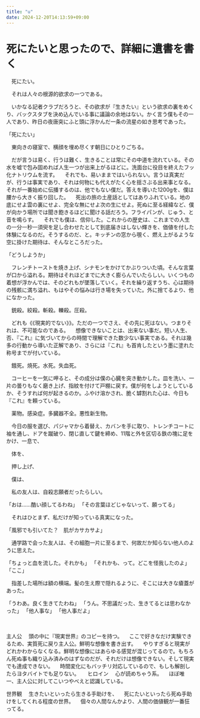 ```yaml
---
title: "u"
date: 2024-12-20T14:13:59+09:00
---
```

# 死にたいと思ったので、詳細に遺書を書く

　死にたい。

　それは人々の根源的欲求の一つである。

　いかなる記者クラブだろうと、その欲求が『生きたい』という欲求の裏をめくり、バックスタブを決め込んでいる事に議論の余地はない。かく言う僕もその一人であり、昨日の夜唐突にふと頭に浮かんだ一条の流星の如き思考であった。

「死にたい」

　東向きの寝室で、横顔を埋め尽くす朝日にひとりごちる。


　だが言うは易く、行うは難く、生きることは常にその中道を流れている。その水を嘘で包み固めれば人生一つが出来上がるほどに。洗面台に役目を終えたフッ化ナトリウムを流す。
　それでも、易いままではいられない。言うは真実だが、行うは事実であり、それは何物にも代えがたく心を揺さぶる出来事となる。それが一番始めに伝播するのは、他でもない僕だ。答えを導いた1200gを、僕は腰から大きく振り回した。
　死出の旅の土産話としてはありふれている。地の底にせよ雲の裏にせよ、完全な無にせよ次の生にせよ。死ぬに至る経緯など、僕が向かう場所では聞き飽きるほどに聞ける話だろう。フライパンが、じゅう、と音を鳴らす。
　それでも僕は、信仰した。これからの歴史は、これまでの人生の一分一秒一須臾を足し合わせたとして到底届きはしない輝きを、価値を付した体験になるのだ。そうするのだ、と。キッチンの窓から覗く、燃え上がるような空に掛けた期待は、そんなところだった。

「どうしようか」

　フレンチトーストを焼き上げ、シナモンをかけてかぶりついた頃。そんな言葉が口から溢れる。期待はそれほどまでに大きく膨らんでいたらしい。いくつもの着想が浮かんでは、そのどれもが墜落していく。それを繰り返すうち、心は期待の残骸に満ち溢れ、もはやその悩みは行き場を失っていた。外に捨てるより、他になかった。

　銃殺。絞殺。斬殺。轢殺。圧殺。

　どれも《《現実的でない》》。ただの一つでさえ、その先に死はない。つまりそれは、不可能なのである。
　想像できないことは、出来ない事だ。短い人生、否、『これ』に気づいてからの時間で理解できた数少ない事実である。それは幾多の行動から導いた正解であり、さらには『これ』も首肯したという墨に塗れた称号までが付いている。

　餓死。焼死。水死。失血死。

　コーヒーを一気に呷ると、その成分は僕の心臓を突き動かした。皿を洗い、一片の曇りもなく磨き上げ、指紋を付けて戸棚に戻す。僕が何をしようとしているか、そうすれば何が起きるのか。ふやけ溶かされ、脆く罅割れた心は、今日も『これ』を頼っている。

　薬物。感染症。多臓器不全。悪性新生物。

　今日の服を選び、パジャマから着替え、カバンを手に取り、トレンチコートに袖を通し、ドアを蹴破り、閉じ直して鍵を締め、11階と外を区切る鉄の塊に足をかけ、一息で、

　体を、

　押し上げ、

　僕は、














　私の友人は、自殺志願者だったらしい。

「おは……酷い顔してるわね」
「その言葉ほどじゃないって、願ってる」

　それはひとまず、私だけが知っている真実になった。


「風邪でも引いてた？　肌がカサカサよ」

　通学路で会った友人は、その細胞一片に至るまで、何故だか知らない他人のように思えた。

「ちょっと血を流した。それかも」
「それかも、って。どこを怪我したのよ」
「ここ」

　指差した場所は額の横端。髪の生え際で隠れるように、そこには大きな瘡蓋があった。

「うわあ。良く生きてたわね」
「うん。不思議だった、生きてるとは思わなかった」
「他人事な」
「他人事だよ」

　















主人公
　頭の中に『現実世界』のコピーを持つ。
　ここで好きなだけ実験できるため、実質死に戻り主人公。鮮明な想像を書き出す。
　やりすぎると現実がどれかわからなくなる。鮮明な想像にはあらゆる感覚が混じってるので。もちろん死ぬ事も織り込み済みのはずなのだが、それだけは想像できない。そして現実でも達成できない。
　時間変化にもバッチリ対応しているので、もしも解剖したらヨタバイトでも足りない。
　
ヒロイン
　心が読めちゃう系。
　ほぼ唯一、主人公に対してこいつやべえと認識している。

世界観
　生きたいといったら生きる手助けを、
　死にたいといったら死ぬ手助けをしてくれる程度の世界。
　個々の人間なんかより、人間の価値観が一番狂ってる。
